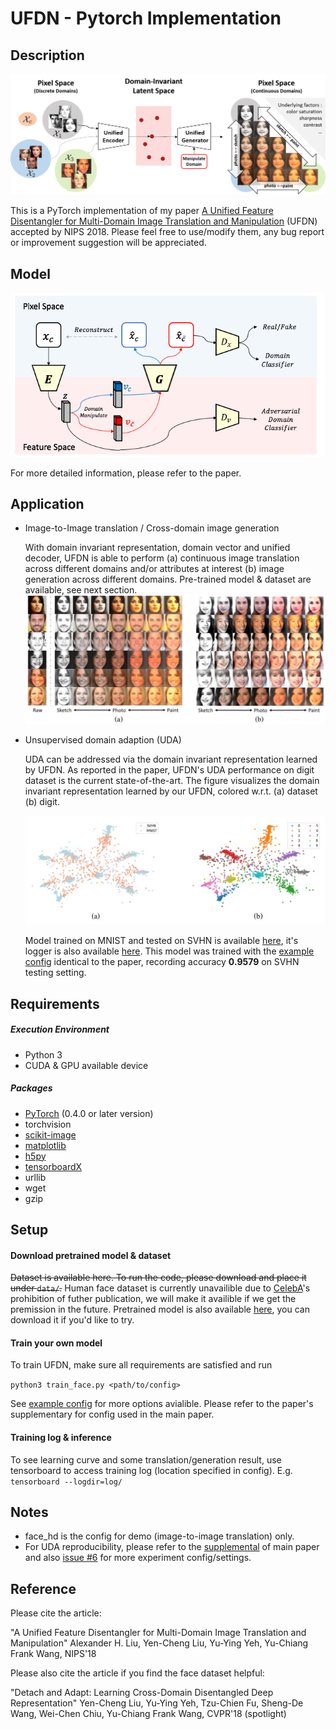 # UFDN - Pytorch Implementation


## Description

![](log/idea.png)

This is a PyTorch implementation of my paper [A Unified Feature Disentangler for Multi-Domain Image Translation and Manipulation](https://arxiv.org/abs/1809.01361) (UFDN)  accepted by NIPS 2018.
Please feel free to use/modify them, any bug report or improvement suggestion will be appreciated.

## Model

![](log/overview.png)
 
 For more detailed information, please refer to the paper.
 
## Application

-   Image-to-Image translation / Cross-domain image generation

    With domain invariant representation, domain vector and unified decoder, UFDN is able to perform (a) continuous image translation across different domains and/or attributes at interest (b) image generation across different domains. Pre-trained model & dataset are available, see next section.
    ![](log/translation.jpg)

-   Unsupervised domain adaption (UDA)

    UDA can be addressed via the domain invariant representation learned by UFDN. As reported in the paper, UFDN's UDA performance on digit dataset is the current state-of-the-art. The figure visualizes the domain invariant representation learned by our UFDN, colored w.r.t. (a) dataset (b) digit. 

    ![](log/uda_visualize.jpg)
    
    Model trained on MNIST and tested on SVHN is available [here](https://drive.google.com/drive/folders/1k7rEHOS-EypCAFEIBygo-_YRaupYj4nh?usp=sharing), it's logger is also available [here](https://drive.google.com/file/d/1EULdjHuE-Ac_8r55qG-37VK5nnwyXoee/view?usp=sharing). This model was trained with the [example config](config/uda_example.yaml) identical to the paper, recording accuracy __0.9579__ on SVHN testing setting.



## Requirements

##### Execution Environment

- Python 3
- CUDA & GPU available device

##### Packages

- [PyTorch](http://pytorch.org/) (0.4.0 or later version)
- torchvision
- [scikit-image](https://scikit-image.org/)
- [matplotlib](https://matplotlib.org/)
- [h5py](https://www.h5py.org/)
- [tensorboardX](https://github.com/lanpa/tensorboard-pytorch)
- urllib
- wget
- gzip


## Setup

#### Download pretrained model & dataset

~~Dataset is available here. To run the code, please download and place it under ```data/```.~~
Human face dataset is currently unavailible due to  [CelebA](http://mmlab.ie.cuhk.edu.hk/projects/CelebA.html)'s prohibition of futher publication, we will make it availible if we get the premission in the future.
Pretrained model is also available [here](https://drive.google.com/file/d/1MoMWN8oFZVsSbRjRDlw-dMyHfHR9JjHC/view?usp=sharing), you can download it if you'd like to try.

#### Train your own model

To train UFDN, make sure all requirements are satisfied and run

```python3 train_face.py <path/to/config>```

See [example config](config/face_hd.yaml) for more options avialible. Please refer to the paper's supplementary for config used in the main paper.

#### Training log & inference

To see learning curve and some translation/generation result, use tensorboard to access training log (location specified in config). E.g. ```tensorboard --logdir=log/```

## Notes
- face_hd is the config for demo (image-to-image translation) only.
- For UDA reproducibility, please refer to the [supplemental](https://papers.nips.cc/paper/7525-a-unified-feature-disentangler-for-multi-domain-image-translation-and-manipulation) of main paper and also [issue #6](https://github.com/Alexander-H-Liu/UFDN/issues/6) for more experiment config/settings.

## Reference
Please cite the article:

"A Unified Feature Disentangler for Multi-Domain Image Translation and Manipulation"
Alexander H. Liu, Yen-Cheng Liu, Yu-Ying Yeh, Yu-Chiang Frank Wang, NIPS'18

Please also cite the article if you find the face dataset helpful:

"Detach and Adapt: Learning Cross-Domain Disentangled Deep Representation" Yen-Cheng Liu, Yu-Ying Yeh, Tzu-Chien Fu, Sheng-De Wang, Wei-Chen Chiu, Yu-Chiang Frank Wang, CVPR'18 (spotlight)


